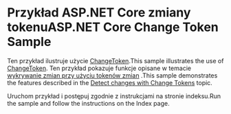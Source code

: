 # <a name="aspnet-core-change-token-sample"></a><span data-ttu-id="8735e-101">Przykład ASP.NET Core zmiany tokenu</span><span class="sxs-lookup"><span data-stu-id="8735e-101">ASP.NET Core Change Token Sample</span></span>

<span data-ttu-id="8735e-102">Ten przykład ilustruje użycie [ChangeToken](https://docs.microsoft.com/dotnet/api/microsoft.extensions.primitives.changetoken).</span><span class="sxs-lookup"><span data-stu-id="8735e-102">This sample illustrates the use of [ChangeToken](https://docs.microsoft.com/dotnet/api/microsoft.extensions.primitives.changetoken).</span></span> <span data-ttu-id="8735e-103">Ten przykład pokazuje funkcje opisane w temacie [wykrywanie zmian przy użyciu tokenów zmian](https://docs.microsoft.com/aspnet/core/fundamentals/change-tokens) .</span><span class="sxs-lookup"><span data-stu-id="8735e-103">This sample demonstrates the features described in the [Detect changes with Change Tokens](https://docs.microsoft.com/aspnet/core/fundamentals/change-tokens) topic.</span></span>

<span data-ttu-id="8735e-104">Uruchom przykład i postępuj zgodnie z instrukcjami na stronie indeksu.</span><span class="sxs-lookup"><span data-stu-id="8735e-104">Run the sample and follow the instructions on the Index page.</span></span>
